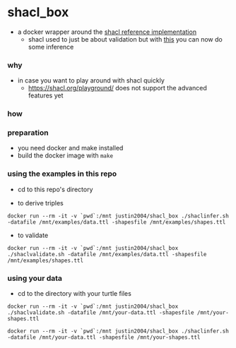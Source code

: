 # shacl_box

- a docker wrapper around the [shacl reference implementation](https://github.com/TopQuadrant/shacl)
    - shacl used to just be about validation but with [this](https://w3c.github.io/shacl/shacl-af/) you can now do some inference


### why

- in case you want to play around with shacl quickly
    - https://shacl.org/playground/ does not support the advanced features yet


### how

### preparation

- you need docker and make installed 
- build the docker image with `make`

### using the examples in this repo

- cd to this repo's directory

- to derive triples
```
docker run --rm -it -v `pwd`:/mnt justin2004/shacl_box ./shaclinfer.sh -datafile /mnt/examples/data.ttl -shapesfile /mnt/examples/shapes.ttl
```

- to validate
```
docker run --rm -it -v `pwd`:/mnt justin2004/shacl_box ./shaclvalidate.sh -datafile /mnt/examples/data.ttl -shapesfile /mnt/examples/shapes.ttl
```


### using your data

- cd to the directory with your turtle files

```
docker run --rm -it -v `pwd`:/mnt justin2004/shacl_box ./shaclvalidate.sh -datafile /mnt/your-data.ttl -shapesfile /mnt/your-shapes.ttl
```

```
docker run --rm -it -v `pwd`:/mnt justin2004/shacl_box ./shaclinfer.sh -datafile /mnt/your-data.ttl -shapesfile /mnt/your-shapes.ttl
```
